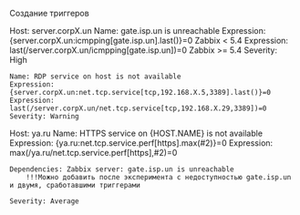 Создание триггеров


Host: server.corpX.un
    Name: gate.isp.un is unreachable
    Expression: {server.corpX.un:icmpping[gate.isp.un].last()}=0    Zabbix < 5.4
    Expression: last(/server.corpX.un/icmpping[gate.isp.un])=0     Zabbix >= 5.4
    Severity: High

    Name: RDP service on host is not available
    Expression: {server.corpX.un:net.tcp.service[tcp,192.168.X.5,3389].last()}=0
    Expression: last(/server.corpX.un/net.tcp.service[tcp,192.168.X.29,3389])=0
    Severity: Warning

Host: ya.ru 
    Name: HTTPS service on {HOST.NAME} is not available
    Expression: {ya.ru:net.tcp.service.perf[https].max(#2)}=0
    Expression: max(/ya.ru/net.tcp.service.perf[https],#2)=0

    Dependencies: Zabbix server: gate.isp.un is unreachable   
        !!!Можно добавить после эксперимента с недоступностью gate.isp.un и двумя, сработавшими триггерами

    Severity: Average
